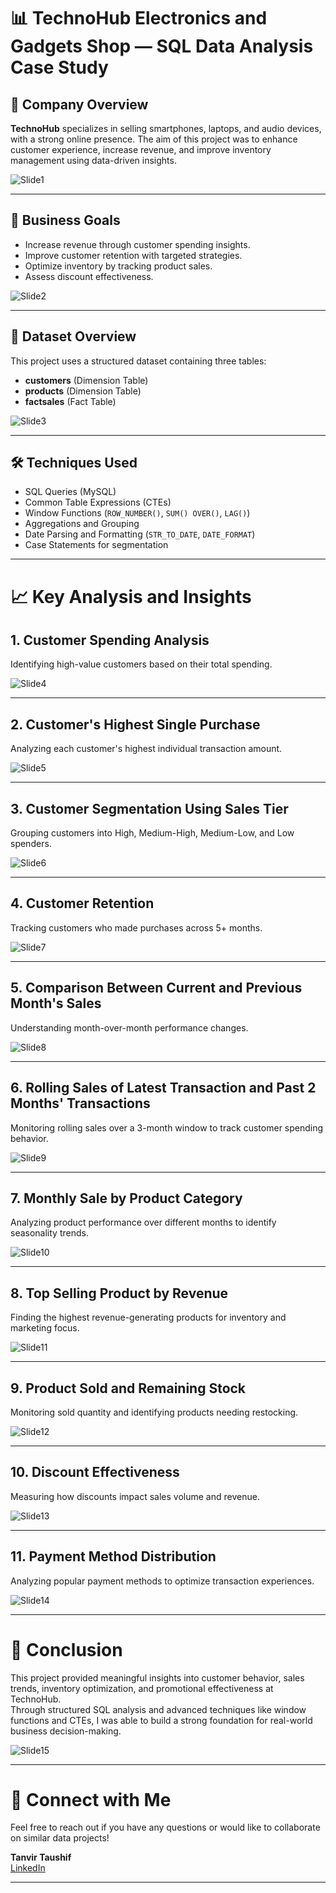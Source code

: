 # 📊 TechnoHub Electronics and Gadgets Shop — SQL Data Analysis Case Study

## 🏢 Company Overview
**TechnoHub** specializes in selling smartphones, laptops, and audio devices, with a strong online presence. The aim of this project was to enhance customer experience, increase revenue, and improve inventory management using data-driven insights.

![Slide1](Images/Slide1.JPG)

---

## 🎯 Business Goals
- Increase revenue through customer spending insights.
- Improve customer retention with targeted strategies.
- Optimize inventory by tracking product sales.
- Assess discount effectiveness.

![Slide2](Images/Slide2.JPG)

---

## 📂 Dataset Overview
This project uses a structured dataset containing three tables:
- **customers** (Dimension Table)
- **products** (Dimension Table)
- **factsales** (Fact Table)

![Slide3](Images/Slide3.JPG)

---

## 🛠️ Techniques Used
- SQL Queries (MySQL)
- Common Table Expressions (CTEs)
- Window Functions (`ROW_NUMBER()`, `SUM() OVER()`, `LAG()`)
- Aggregations and Grouping
- Date Parsing and Formatting (`STR_TO_DATE`, `DATE_FORMAT`)
- Case Statements for segmentation

---

# 📈 Key Analysis and Insights

## 1. Customer Spending Analysis
Identifying high-value customers based on their total spending.

![Slide4](Images/Slide4.JPG)

---

## 2. Customer's Highest Single Purchase
Analyzing each customer's highest individual transaction amount.

![Slide5](Images/Slide5.JPG)

---

## 3. Customer Segmentation Using Sales Tier
Grouping customers into High, Medium-High, Medium-Low, and Low spenders.

![Slide6](Images/Slide6.JPG)

---

## 4. Customer Retention
Tracking customers who made purchases across 5+ months.

![Slide7](Images/Slide7.JPG)

---

## 5. Comparison Between Current and Previous Month's Sales
Understanding month-over-month performance changes.

![Slide8](Images/Slide8.JPG)

---

## 6. Rolling Sales of Latest Transaction and Past 2 Months' Transactions
Monitoring rolling sales over a 3-month window to track customer spending behavior.

![Slide9](Images/Slide9.JPG)

---

## 7. Monthly Sale by Product Category
Analyzing product performance over different months to identify seasonality trends.

![Slide10](Images/Slide10.JPG)

---

## 8. Top Selling Product by Revenue
Finding the highest revenue-generating products for inventory and marketing focus.

![Slide11](Images/Slide11.JPG)

---

## 9. Product Sold and Remaining Stock
Monitoring sold quantity and identifying products needing restocking.

![Slide12](Images/Slide12.JPG)

---

## 10. Discount Effectiveness
Measuring how discounts impact sales volume and revenue.

![Slide13](Images/Slide13.JPG)

---

## 11. Payment Method Distribution
Analyzing popular payment methods to optimize transaction experiences.

![Slide14](Images/Slide14.jpg)

---

# 🏁 Conclusion

This project provided meaningful insights into customer behavior, sales trends, inventory optimization, and promotional effectiveness at TechnoHub.  
Through structured SQL analysis and advanced techniques like window functions and CTEs, I was able to build a strong foundation for real-world business decision-making.

![Slide15](Images/Slide15.JPG)

---

# 🚀 Connect with Me
Feel free to reach out if you have any questions or would like to collaborate on similar data projects!

**Tanvir Taushif**  
[LinkedIn](https://www.linkedin.com/in/tanvir-taushif-751044204/)

---
